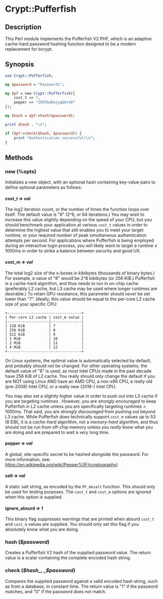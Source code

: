 # Crypt::Pufferfish

## Description

This Perl module implements the Pufferfish V2 PHF, which is an adaptive cache-hard password hashing function designed to be a modern replacement for bcrypt.

## Synopsis

```perl
use Crypt::Pufferfish;

my $password = "Password1";

my $pf = new Crypt::Pufferfish({
    cost_t => 7,
    pepper => "Z9XFbwDajyqQArk8"
});

my $hash = $pf->hash($password);

print $hash . "\n";

if ($pf->check($hash, $password)) {
    print "Authentication successful!\n";
}
```

## Methods

### new (%opts)

Initializes a new object, with an optional hash containing key-value pairs to define optional parameters as follows:

#### cost\_t => _val_
The log2 iteration count, or the number of times the function loops over itself. The default value is "6" (2^6, or 64 iterations.) You may wish to increase this value slightly depending on the speed of your CPU, but you should benchmark your application at various `cost_t` values in order to determine the highest value that still enables you to meet your target runtime, or your required number of peak simultaneous authentication attempts per second. For applications where Pufferfish is being employed during an interactive login process, you will likely want to target a runtime ≤ 1000ms in order to strike a balance between security and good UX. 

#### cost\_m => _val_
The total log2 size of the s-boxes in kibibytes (thousands of binary bytes.) For example, a value of "8" would be 2^8 kibibytes (or 256 KiB.) Pufferfish is a cache-hard algorithm, and thus needs to run in on-chip cache (preferably L2 cache, but L3 cache may be used where longer runtimes are desirable.) To retain GPU resistance, this parameter should *never* be set lower than "7". Ideally, this value should be equal to the per-core L2 cache size of your specific CPU:

```
+----------------------------------+
| Per-core L2 cache | cost_m value |
|-------------------|--------------|
| 128 KiB           | 7            |
| 256 KiB           | 8            |
| 512 KiB           | 9            |
| 1 MiB             | 10           |
| 2 MiB             | 11           |
| 4 MiB             | 12           |
+----------------------------------+
```

On Linux systems, the optimal value is automatically selected by default, and probably should not be changed. For other operating systems, the default value of "8" is used, as most Intel CPUs made in the past decade have 256 KiB of L2 cache. You really should only change the default if you are NOT using Linux AND have an AMD CPU, a non-x86 CPU, a really old (pre-2008) Intel CPU, or a really new (2018-) Intel CPU.

You may also set a slightly higher value in order to push out into L3 cache if you are targeting runtimes . However, you are _strongly encouraged_ to keep Pufferfish in L2 cache unless you are specifically targeting runtimes > 1000ms. That said, you are _strongly discouraged_ from pushing out beyond L3 cache. While Pufferfish does technically support `cost_m` values up to 53 (8 EiB), it is a _cache-hard_ algorithm, not a _memory-hard_ algorithm, and thus should not be run from off-chip memory unless you _really_ know what you are doing and are prepared to wait a _very_ long time.

#### pepper => _val_
A global, site-specific secret to be hashed alongside the password. For more information, see: https://en.wikipedia.org/wiki/Pepper%5F(cryptography)

#### salt => _val_
A static salt string, as encoded by the `PF_mksalt` function. This should only be used for testing purposes. The `cost_t` and `cost_m` options are ignored when this option is supplied.

#### ignore\_absurd => _1_
This binary flag suppresses warnings that are printed when absurd `cost_t` and `cost_m` values are supplied. You should only set this flag if you absolutely know what you are doing.


### hash (_$password_)

Creates a Pufferfish V2 hash of the supplied password value. The return value is a scalar containing the complete encoded hash string.

### check (_$hash_, _$password_)

Compares the supplied password against a valid encoded hash string, such as from a database, in constant time. The return value is "1" if the password matches, and "0" if the password does not match.

